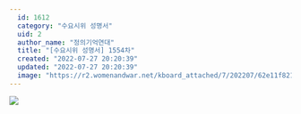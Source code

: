 ```yaml
---
  id: 1612
  category: "수요시위 성명서"
  uid: 2
  author_name: "정의기억연대"
  title: "[수요시위 성명서] 1554차"
  created: "2022-07-27 20:20:39"
  updated: "2022-07-27 20:20:39"
  image: "https://r2.womenandwar.net/kboard_attached/7/202207/62e11f821f6b49885696.jpg"
---
```

![](https://r2.womenandwar.net/kboard_attached/7/202207/62e11f821f6b49885696.jpg)